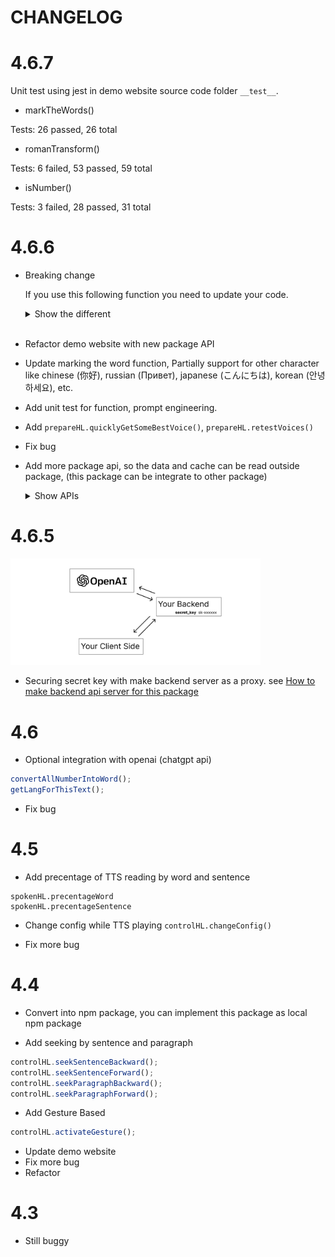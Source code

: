 # CHANGELOG

# 4.6.7

Unit test using jest in demo website source code folder `__test__`.

- markTheWords()

Tests: 26 passed, 26 total

- romanTransform()

Tests: 6 failed, 53 passed, 59 total

- isNumber()

Tests: 3 failed, 28 passed, 31 total

# 4.6.6

- Breaking change
  
  If you use this following function you need to update your code.

    <details>
    <summary>Show the different</summary>

    Different way to passing voice / selecting voice, see [the demo website repo](https://github.com/albirrkarim/demo-website-react-speech-highlight) for the implementation.

    see the component `src/Demo/ButtonSelectVoice.js` the component will save voice Info into `sessionStorage` and the package will use that voice info as the voice for playing tts.

    New:

    ```js
    controlHL.play(textEl.current, callbackDone, actionConfig);
    ```

    Old 

    ```js
    controlHL.play(textEl.current, voiceURI, callbackDone, actionConfig);
    ```    

    <br/>
    <br/>

    New:
    ```js
     controlHL.activateGesture(textEl.current, callback, {
        // config
        lang: lang,
      });
    ```

    Old:
    ```js
     controlHL.activateGesture(textEl.current, voiceURI, callback, {
        // config
        lang: lang,
      });
    ```

    </details>

    <br/>

- Refactor demo website with new package API
- Update marking the word function, Partially support for other character like chinese (你好), russian (Привет), japanese (こんにちは), korean (안녕하세요), etc.
- Add unit test for function, prompt engineering.
- Add `prepareHL.quicklyGetSomeBestVoice()`, `prepareHL.retestVoices()`
- Fix bug
- Add more package api, so the data and cache can be read outside package, (this package can be integrate to other package)

    <details>
      <summary>Show APIs</summary>

    ```jsx
    import {
      // Main
      markTheWords,
      useTextToSpeech,

      // Utilities for TTS & add more capabilities,
      convertAllNumberIntoWord,
      getLangForThisText,
      getTheVoices,
      noAbbreviation,
      speak,
      romanTransform,

      // Your app can read the data used by this package, like:
      PKG_STATUS_OPT, // Package status option
      PKG_DEFAULT_LANG, // Package default lang
      LANG_CACHE_KEY, // Package lang sessionStorage key
      getVoiceBasedOnVoiceURI,
      getCachedVoiceInfo,
      getCachedVoiceURI,
      setCachedVoiceInfo,
      getCachedVoiceName,
    } from "react-speech-highlight";
    ```
    </details>

# 4.6.5

<img src="img/chat_gpt_api.png" alt="Backend" style="width:400px" />

- Securing secret key with make backend server as a proxy. see [How to make backend api server for this package](MAKE_BACKEND.md)

# 4.6

- Optional integration with openai (chatgpt api)

```jsx
convertAllNumberIntoWord();
getLangForThisText();
```

- Fix bug

# 4.5

- Add precentage of TTS reading by word and sentence

```
spokenHL.precentageWord
spokenHL.precentageSentence
```

- Change config while TTS playing `controlHL.changeConfig()`

- Fix more bug

# 4.4

- Convert into npm package, you can implement this package as local npm package

- Add seeking by sentence and paragraph

```jsx
controlHL.seekSentenceBackward();
controlHL.seekSentenceForward();
controlHL.seekParagraphBackward();
controlHL.seekParagraphForward();
```

- Add Gesture Based

```jsx
controlHL.activateGesture();
```

- Update demo website
- Fix more bug
- Refactor

# 4.3

- Still buggy
